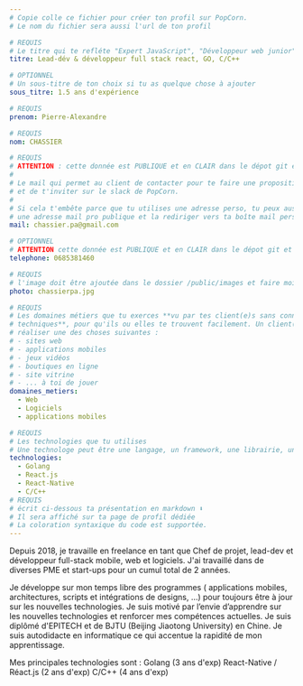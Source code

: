 ```yaml
---
# Copie colle ce fichier pour créer ton profil sur PopCorn.
# Le nom du fichier sera aussi l'url de ton profil

# REQUIS
# Le titre qui te refléte "Expert JavaScript", "Développeur web junior"
titre: Lead-dév & développeur full stack react, GO, C/C++

# OPTIONNEL
# Un sous-titre de ton choix si tu as quelque chose à ajouter
sous_titre: 1.5 ans d'expérience

# REQUIS
prenom: Pierre-Alexandre

# REQUIS
nom: CHASSIER

# REQUIS
# ATTENTION : cette donnée est PUBLIQUE et en CLAIR dans le dépot git et sur le site
#
# Le mail qui permet au client de contacter pour te faire une proposition de projet
# et de t'inviter sur le slack de PopCorn.
#
# Si cela t'embête parce que tu utilises une adresse perso, tu peux aussi te créer
# une adresse mail pro publique et la rediriger vers ta boîte mail perso
mail: chassier.pa@gmail.com

# OPTIONNEL
# ATTENTION cette donnée est PUBLIQUE et en CLAIR dans le dépot git et sur le site
telephone: 0685381460

# REQUIS
# l'image doit être ajoutée dans le dossier /public/images et faire moins de 100ko ! Sa hauteur affichée sur le site sera de 300px, elle s'adaptera comme elle peut au responsive avec du css.
photo: chassierpa.jpg

# REQUIS
# Les domaines métiers que tu exerces **vu par tes client(e)s sans connaissances
# techniques**, pour qu'ils ou elles te trouvent facilement. Un client(e) veut par exemple
# réaliser une des choses suivantes :
# - sites web
# - applications mobiles
# - jeux vidéos
# - boutiques en ligne
# - site vitrine
# - ... à toi de jouer
domaines_metiers:
  - Web
  - Logiciels
  - applications mobiles

# REQUIS
# Les technologies que tu utilises
# Une technologe peut être une langage, un framework, une librairie, un CMS ...
technologies:
  - Golang
  - React.js
  - React-Native
  - C/C++
# REQUIS
# écrit ci-dessous ta présentation en markdown ⬇️
# Il sera affiché sur ta page de profil dédiée
# La coloration syntaxique du code est supportée.
---
```


Depuis 2018, je travaille en freelance en tant que Chef de projet, lead-dev et développeur full-stack mobile, web et logiciels.
J'ai travaillé dans de diverses PME et start-ups pour un cumul total de 2 années.

Je développe sur mon temps libre des programmes ( applications mobiles, architectures, scripts et intégrations de designs, ...) pour toujours être à jour sur les nouvelles technologies.
Je suis motivé par l’envie d’apprendre sur les nouvelles technologies et renforcer mes compétences actuelles. Je suis diplômé d'EPITECH et de BJTU (Beijing Jiaotong University) en Chine.
Je suis autodidacte en informatique ce qui accentue la rapidité de mon apprentissage.

Mes principales technologies sont :
Golang (3 ans d'exp)
React-Native / Réact.js (2 ans d'exp)
C/C++ (4 ans d'exp)
